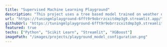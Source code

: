 ```yaml
---
title: "Supervised Machine Learning Playground"
description: "This project uses a tree based model trained on weather data to predict rain, with a Streamlit application providing an interactive interface for users to fit the hyperparams and grid search."
url: "https://tuningmlplayground-6fft9r9obrrzcxitdmp3g9.streamlit.app/"
githubUrl: "https://tuningmlplayground-6fft9r9obrrzcxitdmp3g9.streamlit.app/"
featured: true
techs: ["Python", "Scikit Learn", "Streamlit", "XGBoost"]
imagePath: "/images/projects/playground_model_configuration.png"
---
```

